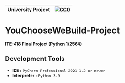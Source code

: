 |University Project|[![CC0](https://licensebuttons.net/p/zero/1.0/88x31.png)](https://creativecommons.org/publicdomain/zero/1.0/)|
|----|----|

# YouChooseWeBuild-Project

**ITE-418 Final Project (Python 1/2564)**

## Development Tools
* **IDE :** `PyCharm Professional 2021.1.2 or newer`
* **Interpreter :** `Python 3.9`
